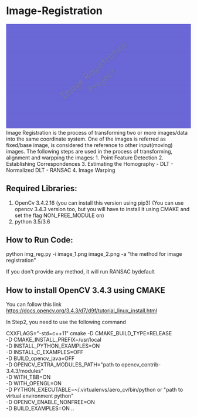 # Image-Registration
<img src="Image_Registration.gif" width="700">
Image Registration is the process of transforming two or more images/data into the same coordinate system. One of the images is referred as fixed/base image, is considered the reference to other input(moving) images. The following steps are used in the process of transforming, alignment and warpping the images:
1. Point Feature Detection
2. Establishing Correspondences 
3. Estimating the Homography
   - DLT
   - Normalized DLT
   - RANSAC
4. Image Warping 

## Required Libraries:
   1. OpenCv 3.4.2.16 (you can install this version using pip3)
   (You can use opencv 3.4.3 version too, but you will have to install it using CMAKE and set the flag NON_FREE_MODULE on) 
   2. python 3.5/3.6 
  
## How to Run Code:
   python img_reg.py -i image_1.png image_2.png -a "the method for image registration" 
   
   If you don't provide any method, it will run RANSAC bydefault
 
## How to install OpenCV 3.4.3 using CMAKE
You can follow this link
 https://docs.opencv.org/3.4.3/d7/d9f/tutorial_linux_install.html
 
 In Step2, you need to use the following command

CXXFLAGS="-std=c++11" cmake -D CMAKE_BUILD_TYPE=RELEASE \
-D CMAKE_INSTALL_PREFIX=/usr/local \
-D INSTALL_PYTHON_EXAMPLES=ON \
-D INSTALL_C_EXAMPLES=OFF \
-D BUILD_opencv_java=OFF \
-D OPENCV_EXTRA_MODULES_PATH="path to opencv_contrib-3.4.3/modules" \
-D WITH_TBB=ON \
-D WITH_OPENGL=ON \
-D PYTHON_EXECUTABLE=~/.virtualenvs/aero_cv/bin/python or "path to virtual environment python" \
-D OPENCV_ENABLE_NONFREE=ON \
-D BUILD_EXAMPLES=ON ..
